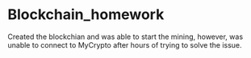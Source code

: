 # Blockchain_homework

Created the blockchian and was able to start the mining, however, was unable to connect to MyCrypto after hours of trying to solve the issue.